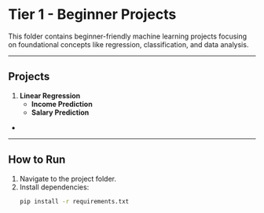 # **Tier 1 - Beginner Projects**

This folder contains beginner-friendly machine learning projects focusing on foundational concepts like regression, classification, and data analysis.

---

## **Projects**
1. **Linear Regression**
    - **Income Prediction**
    - **Salary  Prediction**
-
    


---

## **How to Run**
1. Navigate to the project folder.  
2. Install dependencies:  
   ```bash
   pip install -r requirements.txt

